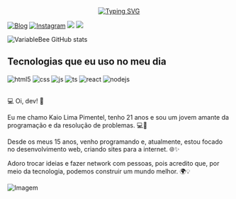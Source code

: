 <!-- Animação de Digitação com SVG -->
<div align="center">
  <a href="https://git.io/typing-svg">
    <img src="https://readme-typing-svg.demolab.com?font=Fira+Code&weight=500&size=22&pause=1000&color=00FF00&center=true&vCenter=true&random=false&width=524&lines=%E2%8A%B9+Welcome+to+my+profile!+%CB%99%E1%B5%95%CB%99+%E2%8A%B9+" alt="Typing SVG">
  </a>
</div>
<!--Redes Sociais-->

[![Blog](https://img.shields.io/website?label=Portfólio&lt;Dev.Kaio/&gt;&style=for-the-badge&url=https://sujeitoprogramador.com/)](https://portfolio-da3f1.web.app/)
[![Instagram](https://img.shields.io/badge/Instagram-E4405F?style=for-the-badge&logo=instagram&logoColor=white)](https://www.instagram.com/wh04mk40/)
<a href = "mailto:dev.kaiolima@gmail.com"><img src="https://img.shields.io/badge/-Gmail-%23333?style=for-the-badge&logo=gmail&logoColor=white" target="_blank"></a>
<a href="https://www.linkedin.com/in/devkaiolima/" target="_blank"><img src="https://img.shields.io/badge/-LinkedIn-%230077B5?style=for-the-badge&logo=linkedin&logoColor=white" target="_blank"></a>

<!-- Estatísticas do GitHub (GitHub Stats) -->
![VariableBee GitHub stats](https://github-readme-stats.vercel.app/api?username=devKaioLimaGit&show_icons=true&theme=gotham)

## Tecnologias que eu uso no meu dia

<!-- Exibição das tecnologias com badges (Ícones) -->
<div style="display: inline_block">
  <img align="center" alt="html5" src="https://img.shields.io/badge/HTML5-E34F26?style=for-the-badge&logo=html5&logoColor=white" />
  <img align="center" alt="css" src="https://img.shields.io/badge/CSS3-1572B6?style=for-the-badge&logo=css3&logoColor=white" />
  <img align="center" alt="js" src="https://img.shields.io/badge/JavaScript-F7DF1E?style=for-the-badge&logo=javascript&logoColor=black" />
  <img align="center" alt="ts" src="https://img.shields.io/badge/TypeScript-007ACC?style=for-the-badge&logo=typescript&logoColor=white" />
  <img align="center" alt="react" src="https://img.shields.io/badge/React-20232A?style=for-the-badge&logo=react&logoColor=61DAFB" />
  <img align="center" alt="nodejs" src="https://img.shields.io/badge/Node.js-43853D?style=for-the-badge&logo=node.js&logoColor=white" />
</div><br/>

<!-- Descrição pessoal -->
💻 Oi, dev! 👋

Eu me chamo Kaio Lima Pimentel, tenho 21 anos e sou um jovem amante da programação e da resolução de problemas. 💻🚀

Desde os meus 15 anos, venho programando e, atualmente, estou focado no desenvolvimento web, criando sites para a internet. 🌐✨

Adoro trocar ideias e fazer network com pessoas, pois acredito que, por meio da tecnologia, podemos construir um mundo melhor. 🌍💡

<!-- GIF animado -->
<p align="left">
  <img align="center" src="https://github.com/VariableBee/VariableBee/assets/77739311/4e9f41af-6b57-49a7-b15a-74322e96b4d7" alt="Imagem">
</p>
